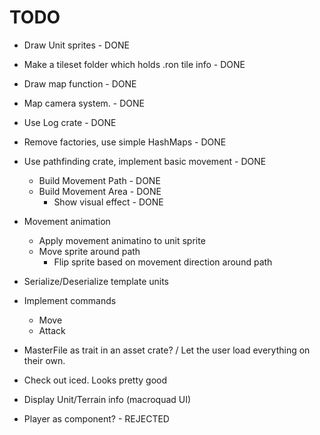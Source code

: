 # TODO
- Draw Unit sprites - DONE
- Make a tileset folder which holds .ron tile info - DONE
- Draw map function - DONE
- Map camera system. - DONE
- Use Log crate - DONE
- Remove factories, use simple HashMaps - DONE
- Use pathfinding crate, implement basic movement - DONE
    - Build Movement Path - DONE
    - Build Movement Area - DONE
        - Show visual effect - DONE

- Movement animation
    - Apply movement animatino to unit sprite
    - Move sprite around path
        - Flip sprite based on movement direction around path

- Serialize/Deserialize template units
- Implement commands
    - Move
    - Attack


- MasterFile as trait in an asset crate? / Let the user load everything on their own.
- Check out iced. Looks pretty good

- Display Unit/Terrain info (macroquad UI)

- Player as component? - REJECTED